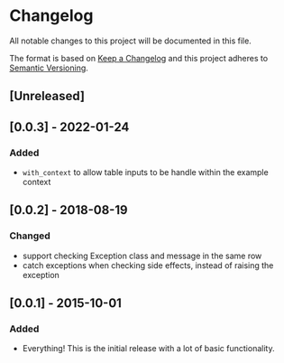 # Changelog
All notable changes to this project will be documented in this file.

The format is based on [Keep a Changelog](http://keepachangelog.com/en/1.0.0/)
and this project adheres to [Semantic Versioning](http://semver.org/spec/v2.0.0.html).

## [Unreleased]

## [0.0.3] - 2022-01-24
### Added
- `with_context` to allow table inputs to be handle within the example context

## [0.0.2] - 2018-08-19
### Changed
- support checking Exception class and message in the same row
- catch exceptions when checking side effects, instead of raising the exception

## [0.0.1] - 2015-10-01
### Added
- Everything! This is the initial release with a lot of basic functionality.
